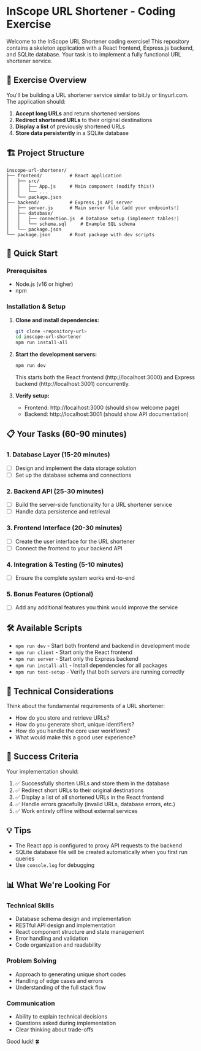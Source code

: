 # InScope URL Shortener - Coding Exercise

Welcome to the InScope URL Shortener coding exercise! This repository contains a skeleton application with a React frontend, Express.js backend, and SQLite database. Your task is to implement a fully functional URL shortener service.

## 🎯 Exercise Overview

You'll be building a URL shortener service similar to bit.ly or tinyurl.com. The application should:

1. **Accept long URLs** and return shortened versions
2. **Redirect shortened URLs** to their original destinations
3. **Display a list** of previously shortened URLs
4. **Store data persistently** in a SQLite database

## 🏗️ Project Structure

```
inscope-url-shortener/
├── frontend/          # React application
│   ├── src/
│   │   ├── App.js     # Main component (modify this!)
│   │   └── ...
│   └── package.json
├── backend/           # Express.js API server
│   ├── server.js      # Main server file (add your endpoints!)
│   ├── database/
│   │   ├── connection.js  # Database setup (implement tables!)
│   │   └── schema.sql     # Example SQL schema
│   └── package.json
└── package.json       # Root package with dev scripts
```

## 🚀 Quick Start

### Prerequisites
- Node.js (v16 or higher)
- npm

### Installation & Setup

1. **Clone and install dependencies:**
   ```bash
   git clone <repository-url>
   cd inscope-url-shortener
   npm run install-all
   ```

2. **Start the development servers:**
   ```bash
   npm run dev
   ```
   This starts both the React frontend (http://localhost:3000) and Express backend (http://localhost:3001) concurrently.

3. **Verify setup:**
   - Frontend: http://localhost:3000 (should show welcome page)
   - Backend: http://localhost:3001 (should show API documentation)


## 📋 Your Tasks (60-90 minutes)

### 1. Database Layer (15-20 minutes)
- [ ] Design and implement the data storage solution
- [ ] Set up the database schema and connections

### 2. Backend API (25-30 minutes)
- [ ] Build the server-side functionality for a URL shortener service
- [ ] Handle data persistence and retrieval

### 3. Frontend Interface (20-30 minutes)  
- [ ] Create the user interface for the URL shortener
- [ ] Connect the frontend to your backend API

### 4. Integration & Testing (5-10 minutes)
- [ ] Ensure the complete system works end-to-end

### 5. Bonus Features (Optional)
- [ ] Add any additional features you think would improve the service

## 🛠️ Available Scripts

- `npm run dev` - Start both frontend and backend in development mode
- `npm run client` - Start only the React frontend
- `npm run server` - Start only the Express backend
- `npm run install-all` - Install dependencies for all packages
- `npm run test-setup` - Verify that both servers are running correctly

## 🔧 Technical Considerations

Think about the fundamental requirements of a URL shortener:
- How do you store and retrieve URLs?
- How do you generate short, unique identifiers?
- How do you handle the core user workflows?
- What would make this a good user experience?

## 🎯 Success Criteria

Your implementation should:
1. ✅ Successfully shorten URLs and store them in the database
2. ✅ Redirect short URLs to their original destinations
3. ✅ Display a list of all shortened URLs in the React frontend
4. ✅ Handle errors gracefully (invalid URLs, database errors, etc.)
5. ✅ Work entirely offline without external services

## 💡 Tips

- The React app is configured to proxy API requests to the backend
- SQLite database file will be created automatically when you first run queries
- Use `console.log` for debugging

## 📊 What We're Looking For

### Technical Skills
- Database schema design and implementation
- RESTful API design and implementation
- React component structure and state management
- Error handling and validation
- Code organization and readability

### Problem Solving
- Approach to generating unique short codes
- Handling of edge cases and errors
- Understanding of the full stack flow

### Communication
- Ability to explain technical decisions
- Questions asked during implementation
- Clear thinking about trade-offs

Good luck! 🍀
